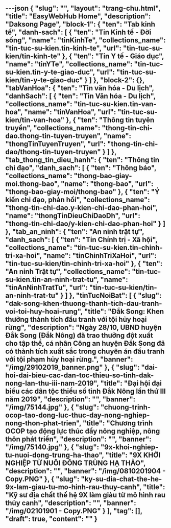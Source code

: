 ---json
{
    "slug": "",
    "layout": "trang-chu.html",
    "title": "EasyWebHub Home",
    "description": "Daksong Page",
    "block-1": {
        "ten": "Tab kinh tế",
        "danh-sach": [
            {
                "ten": "Tin Kinh tế - Đời sống",
                "name": "tinKinhTe",
                "collections_name": "tin-tuc-su-kien.tin-kinh-te",
                "url": "tin-tuc-su-kien/tin-kinh-te"
            },
            {
                "ten": "Tin Y tế - Giáo dục",
                "name": "tinYTe",
                "collections_name": "tin-tuc-su-kien.tin-y-te-giao-duc",
                "url": "tin-tuc-su-kien/tin-y-te-giao-duc"
            }
        ]
    },
    "block-2": {},
    "tabVanHoa": {
        "ten": "Tin văn hóa - Du lịch",
        "danhSach": [
            {
                "ten": "Tin Văn hóa - Du lịch",
                "collections_name": "tin-tuc-su-kien.tin-van-hoa",
                "name": "tinVanHoa",
                "url": "tin-tuc-su-kien/tin-van-hoa"
            },
            {
                "ten": "Thông tin tuyên truyền",
                "collections_name": "thong-tin-chi-dao.thong-tin-tuyen-truyen",
                "name": "thongTinTuyenTruyen",
                "url": "thong-tin-chi-dao/thong-tin-tuyen-truyen"
            }
        ]
    },
    "tab_thong_tin_dieu_hanh": {
        "ten": "Thông tin chỉ đạo",
        "danh_sach": [
            {
                "ten": "Thông báo",
                "collections_name": "thong-bao-giay-moi.thong-bao",
                "name": "thong-bao",
                "url": "thong-bao-giay-moi/thong-bao"
            },
            {
                "ten": "Ý kiến chỉ đạo, phản hồi",
                "collections_name": "thong-tin-chi-dao.y-kien-chi-dao-phan-hoi",
                "name": "thongTinDieuChiDaoDh",
                "url": "thong-tin-chi-dao/y-kien-chi-dao-phan-hoi"
            }
        ]
    },
    "tab_an_ninh": {
        "ten": "An ninh trật tự",
        "danh_sach": [
            {
                "ten": "Tin Chính trị - Xã hội",
                "collections_name": "tin-tuc-su-kien.tin-chinh-tri-xa-hoi",
                "name": "tinChinhTriXaHoi",
                "url": "tin-tuc-su-kien/tin-chinh-tri-xa-hoi"
            },
            {
                "ten": "An ninh Trật tự",
                "collections_name": "tin-tuc-su-kien.tin-an-ninh-trat-tu",
                "name": "tinAnNinhTratTu",
                "url": "tin-tuc-su-kien/tin-an-ninh-trat-tu"
            }
        ]
    },
    "tinTucNoiBat": [
        {
            "slug": "dak-song-khen-thuong-thanh-tich-dau-tranh-voi-toi-huy-hoai-rung",
            "title": "Đắk Song: Khen thưởng thành tích đấu tranh với tội hủy hoại rừng",
            "description": "Ngày 28/10, UBND huyện Đắk Song (Đắk Nông) đã trao thưởng đột xuất cho tập thể, cá nhân Công an huyện Đắk Song đã có thành tích xuất sắc trong chuyên án đấu tranh với tội phạm hủy hoại rừng.",
            "banner": "/img/29102019_banner.png"
        },
        {
            "slug": "dai-hoi-dai-bieu-cac-dan-toc-thieu-so-tinh-dak-nong-lan-thu-iii-nam-2019",
            "title": "Đại hội đại biểu các dân tộc thiểu số tỉnh Đắk Nông lần thứ III năm 2019",
            "description": "",
            "banner": "/img/75144.jpg"
        },
        {
            "slug": "chuong-trinh-ocop-tao-dong-luc-thuc-day-nong-nghiep-nong-thon-phat-trien",
            "title": "Chương trình OCOP tạo động lực thúc đẩy nông nghiệp, nông thôn phát triển",
            "description": "",
            "banner": "/img/75140.jpg"
        },
        {
            "slug": "9x-khoi-nghiep-tu-nuoi-dong-trung-ha-thao",
            "title": "9X KHỞI NGHIỆP TỪ NUÔI ĐÔNG TRÙNG HẠ THẢO",
            "description": "",
            "banner": "/img/0810201904 - Copy.PNG"
        },
        {
            "slug": "ky-su-dia-chat-the-he-9x-lam-giau-tu-mo-hinh-rau-thuy-canh",
            "title": "Kỹ sư địa chất  thế hệ 9X làm giàu từ  mô hình rau thủy canh",
            "description": "",
            "banner": "/img/02101901 - Copy.PNG"
        }
    ],
    "tag": [],
    "draft": true,
    "__content__": ""
}
---
